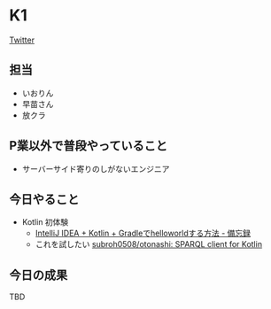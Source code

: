 # K1

[Twitter](https://twitter.com/k1_style)

## 担当

* いおりん
* 早苗さん
* 放クラ

## P業以外で普段やっていること

* サーバーサイド寄りのしがないエンジニア

## 今日やること

* Kotlin 初体験
    * [IntelliJ IDEA \+ Kotlin \+ Gradleでhelloworldする方法 \- 備忘録](https://kagasu.hatenablog.com/entry/2018/03/24/084831)
    * これを試したい [subroh0508/otonashi: SPARQL client for Kotlin](https://github.com/subroh0508/otonashi)

## 今日の成果

TBD
